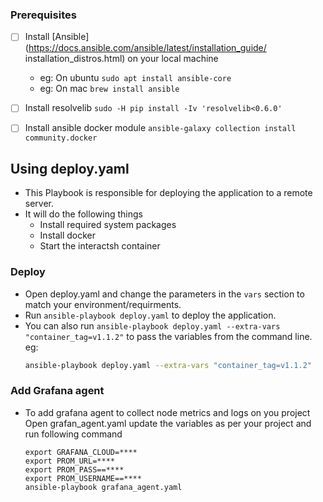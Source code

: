 ### Prerequisites
- [ ] Install [Ansible](https://docs.ansible.com/ansible/latest/installation_guide/
installation_distros.html) on your local machine
    - eg: On ubuntu `sudo apt install ansible-core`
    - eg: On mac `brew install ansible`
- [ ] Install resolvelib `sudo -H pip install -Iv 'resolvelib<0.6.0'`
- [ ] Install ansible docker module `ansible-galaxy collection install community.docker`
 


## Using deploy.yaml
- This Playbook is responsible for deploying the application to a remote server.
- It will do the following things
  - Install required system packages
  - Install docker
  - Start the interactsh container 

### Deploy
-  Open deploy.yaml and change the parameters in the `vars` section to match your environment/requirments.
-  Run `ansible-playbook deploy.yaml` to deploy the application.
- You can also run `ansible-playbook deploy.yaml --extra-vars "container_tag=v1.1.2"` to pass the variables from the command line.
  eg:
  ```bash
  ansible-playbook deploy.yaml --extra-vars "container_tag=v1.1.2"
  ```

### Add Grafana agent
- To add grafana agent to collect node metrics and logs on you project
  Open grafan_agent.yaml update the variables as per your project and run following command
  ```
  export GRAFANA_CLOUD=****
  export PROM_URL=****
  export PROM_PASS==****
  export PROM_USERNAME==****
  ansible-playbook grafana_agent.yaml
  ```

